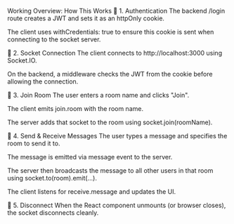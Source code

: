 Working Overview: How This Works
🔐 1. Authentication
The backend /login route creates a JWT and sets it as an httpOnly cookie.

The client uses withCredentials: true to ensure this cookie is sent when connecting to the socket server.

📡 2. Socket Connection
The client connects to http://localhost:3000 using Socket.IO.

On the backend, a middleware checks the JWT from the cookie before allowing the connection.

🔁 3. Join Room
The user enters a room name and clicks "Join".

The client emits join.room with the room name.

The server adds that socket to the room using socket.join(roomName).

💬 4. Send & Receive Messages
The user types a message and specifies the room to send it to.

The message is emitted via message event to the server.

The server then broadcasts the message to all other users in that room using socket.to(room).emit(...).

The client listens for receive.message and updates the UI.

🔌 5. Disconnect
When the React component unmounts (or browser closes), the socket disconnects cleanly.